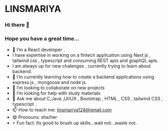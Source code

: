 

<!--
**LINSMARIYA/LINSMARIYA** is a ✨ _special_ ✨ repository because its `README.md` (this file) appears on your GitHub profile.

Here are some ideas to get you started:

- 🔭 I’m currently working on ...
- 🌱 I’m currently learning ...
- 👯 I’m looking to collaborate on ...
- 🤔 I’m looking for help with ...
- 💬 Ask me about ...
- 📫 How to reach me: ...
- 😄 Pronouns: ...
- ⚡ Fun fact: ...
-->
# LINSMARIYA
### Hi there 👋
### Hope you have a great time...

- 🔭 I’m a React developer .
- I have expertise in working on a fintech application using Next js , tailwind css , typescript and consuming REST apis and graphQL apis.
- I am always up for new chalenges , currently trying to learn about backend.
- 🌱 I’m currently learning how to create a backend applications using express js , mongoose and node js.
- 👯 I’m looking to collaborate on new projects
- 🤔 I’m looking for help with study materials
- 💬 Ask me about C,Java ,UI/UX , Bootstrap , HTML , CSS , tailwind CSS , typescript .
- 📫 How to reach me: linsmariya124@gmail.com
- 😄 Pronouns: she/her
- ⚡ Fun fact: Its good to brush up skills...wait not...waste not.
